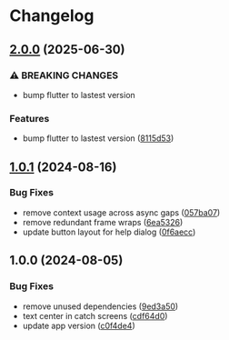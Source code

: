 # Changelog

## [2.0.0](https://github.com/dy0gu/cubik/compare/v1.0.1...v2.0.0) (2025-06-30)


### ⚠ BREAKING CHANGES

* bump flutter to lastest version

### Features

* bump flutter to lastest version ([8115d53](https://github.com/dy0gu/cubik/commit/8115d5317a1fd7eeee217e9393557d4eb7a238ed))

## [1.0.1](https://github.com/dy0gu/cubik/compare/v1.0.0...v1.0.1) (2024-08-16)


### Bug Fixes

* remove context usage across async gaps ([057ba07](https://github.com/dy0gu/cubik/commit/057ba07fb8e5d90d9c264d40097b836876422935))
* remove redundant frame wraps ([6ea5326](https://github.com/dy0gu/cubik/commit/6ea53267b8d0abcb8fb0c8524bb00a359f734a0c))
* update button layout for help dialog ([0f6aecc](https://github.com/dy0gu/cubik/commit/0f6aecc0a3129751dd5a078bb7951a9520ecda80))

## 1.0.0 (2024-08-05)


### Bug Fixes

* remove unused dependencies ([9ed3a50](https://github.com/dy0gu/cubik/commit/9ed3a500af4b87036d3550cc3d2ebf78c2f5a8f6))
* text center in catch screens ([cdf64d0](https://github.com/dy0gu/cubik/commit/cdf64d03f0e06315acf7f41ff9636e660a6091ca))
* update app version ([c0f4de4](https://github.com/dy0gu/cubik/commit/c0f4de466818e13199f2ce5b3be0f6ff00e44a97))
